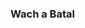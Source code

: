 ### Wach a Batal 

<!--
**YsN23/YSN23** is a ✨ _special_ ✨ repository because its `README.md` (this file) appears on your GitHub profile.

Here are some ideas to get you started:

- 🔭 I’m currently working on ...
ALX SE PROGRAM (MONTH 3)
- 🌱 I’m currently learning ...
NETWORKING FOR CYBER - CLOUD COMPUTING
- 👯 I’m looking to collaborate on ...
- 🤔 I’m looking for help with ...
- 💬 Ask me about ...
C - Python - Algo & DS
- 📫 How to reach me: ...
https://www.linkedin.com/in/yassine-benza%C3%A2za%C3%A2-840970256/
- 😄 Pronouns: ...
- ⚡ Fun fact: ...
-->
